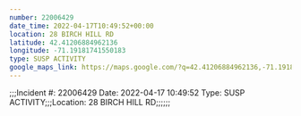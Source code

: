 ```yaml
---
number: 22006429
date_time: 2022-04-17T10:49:52+00:00
location: 28 BIRCH HILL RD
latitude: 42.41206884962136
longitude: -71.19181741550183
type: SUSP ACTIVITY
google_maps_link: https://maps.google.com/?q=42.41206884962136,-71.19181741550183
---
```


;;;Incident #: 22006429  Date: 2022-04-17 10:49:52   Type: SUSP ACTIVITY;;;Location: 28 BIRCH HILL RD;;;;;;
